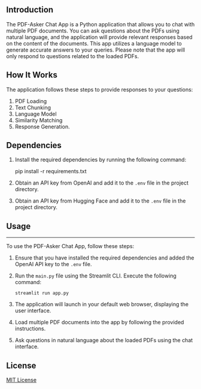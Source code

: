 

## Introduction

The PDF-Asker Chat App is a Python application that allows you to chat with multiple PDF documents. You can ask questions about the PDFs using natural language, and the application will provide relevant responses based on the content of the documents. This app utilizes a language model to generate accurate answers to your queries. Please note that the app will only respond to questions related to the loaded PDFs.

## How It Works

The application follows these steps to provide responses to your questions:

1. PDF Loading
2. Text Chunking
3. Language Model
4. Similarity Matching
5. Response Generation.

## Dependencies 
1. Install the required dependencies by running the following command:
   
   pip install -r requirements.txt
   
2. Obtain an API key from OpenAI and add it to the `.env` file in the project directory.
3. Obtain an API key from Hugging Face and add it to the `.env` file in the project directory.


## Usage
-----
To use the PDF-Asker Chat App, follow these steps:

1. Ensure that you have installed the required dependencies and added the OpenAI API key to the `.env` file.

2. Run the `main.py` file using the Streamlit CLI. Execute the following command:
   ```
   streamlit run app.py
   ```

3. The application will launch in your default web browser, displaying the user interface.
4. Load multiple PDF documents into the app by following the provided instructions.
5. Ask questions in natural language about the loaded PDFs using the chat interface.

## License

[MIT License](LICENSE)
